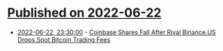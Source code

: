 # [Published on 2022-06-22](index.md)

* [2022-06-22, 23:30:00](https://slashdot.org/story/22/06/22/2050252/coinbase-shares-fall-after-rival-binanceus-drops-spot-bitcoin-trading-fees?utm_source=rss1.0mainlinkanon&utm_medium=feed) - [Coinbase Shares Fall After Rival Binance.US Drops Spot Bitcoin Trading Fees](https://slashdot.org/story/22/06/22/2050252/coinbase-shares-fall-after-rival-binanceus-drops-spot-bitcoin-trading-fees?utm_source=rss1.0mainlinkanon&utm_medium=feed)
